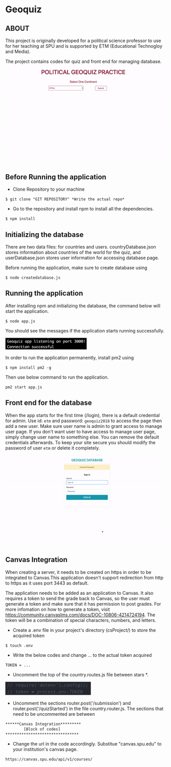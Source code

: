 # Geoquiz


## ABOUT
This project is originally developed for a political science professor to use for her teaching at SPU and is supported by ETM (Educational Technogloy and Media). 

The project contains codes for quiz and front end for managing database.
![image](/images/quiz-demo.gif)


## Before Running the application

* Clone Repository to your machine
```
$ git clone "GIT REPOSITORY" *Write the actual repo*
```
* Go to the repository and install npm to install all the dependencies.

```
$ npm install
```

## Initializing the database

There are two data files: for countries and users. 
countryDatabase.json stores information about countries of the world for the quiz, and userDatabase.json stores user information for accessing database page. 

Before running the application, make sure to create database using
```
$ node createdatabase.js
```

## Running the application

After installing npm and initializing the database, the command below will start the application.

```
$ node app.js
```
You should see the messages if the application starts running successfully.

![image](/images/nodeMessage.png)

In order to run the application permanently, install pm2 using
```
$ npm install pm2 -g 
```
Then use below command to run the application.
```
pm2 start app.js
```

## Front end for the database

When the app starts for the first time (/login), there is a default credential for admin. 
Use id: `etm` and password: `geoquiz2018` to access the page then add a new user. Make sure user name is admin to grant access to manage user page. If you don't want user to have access to manage user page, simply change user name to something else.
You can remove the default credentials afterwards. To keep your site secure you should modify the password of user `etm` or delete it completely. 

![image](/images/database-demo.gif "Database Demo")


## Canvas Integration 

When creating a server, it needs to be created on https in order to be integrated to Canvas.This application doesn't support redirection from http to https as it uses port 3443 as default. 

The application needs to be added as an application to Canvas. It also requires a token to send the grade back to Canvas, so the user must generate a token and make sure that it has permission to post grades. For more infomation on how to generate a token, visit https://community.canvaslms.com/docs/DOC-10806-4214724194. The token will be a combination of special characters, numbers, and letters. 
* Create a .env file in your project's directory (csProject/) to store the acquired token 
```
$ touch .env
```
* Write the below codes and change ... to the actual token acquired
```
TOKEN = ...
```
* Uncomment the top of the country.routes.js file between stars *.

![image](/images/token.png)

* Uncomment the sections router.post('/submission') and router.post('/quizStarted') in the file country.router.js. 
  The sections that need to be uncommented are between
```
******Canvas Integration*********
        [Block of codes]
********************************
```

* Change the url in the code accordingly. Substitue "canvas.spu.edu" to your institution's canvas page. 
```
https://canvas.spu.edu/api/v1/courses/ 
```

